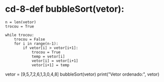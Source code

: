 # cd-8-def bubbleSort(vetor):
    n = len(vetor)
    trocou = True

    while trocou:
        trocou = False
        for i in range(n-1):
            if vetor[i] > vetor[i+1]:
                trocou = True
                temp = vetor[i]
                vetor[i] = vetor[i+1]
                vetor[i+1] = temp

vetor = [9,5,7,2,6,1,3,0,4,8]
bubbleSort(vetor)
print("Vetor ordenado:", vetor)
